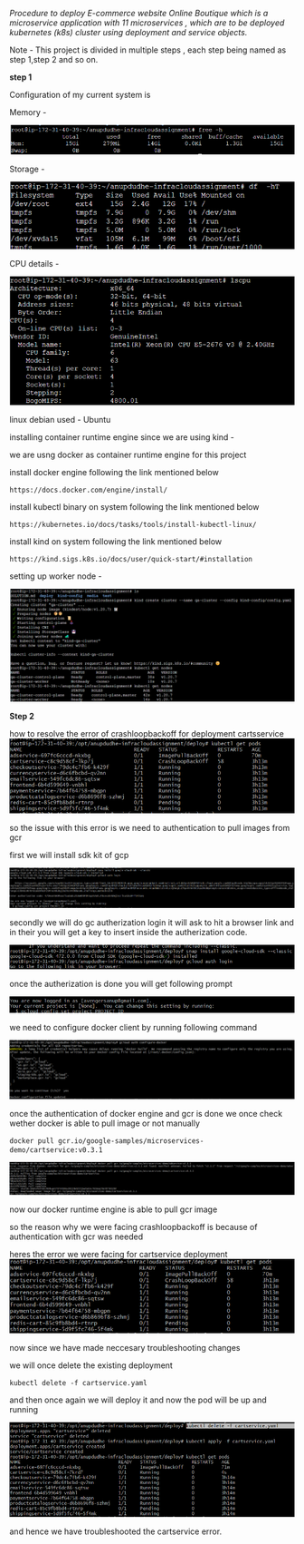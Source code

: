 *Procedure to deploy E-commerce website Online Boutique which is a microservice application with 11 microservices , which are to be deployed kubernetes (k8s) cluster using deployment and service objects.*

Note - This project is divided in multiple steps , each step being named
as step 1,step 2 and so on. 

**step 1**

Configuration of my current system is

Memory -

![alt text](image.png)

Storage -

![alt text](image-1.png)

CPU details -

![alt text](image-2.png)

linux debian used - Ubuntu

installing container runtime engine since we are using kind -

we are usng docker as container runtime engine for this project

install docker engine following the link mentioned below
```
https://docs.docker.com/engine/install/

```
install kubectl binary on system following the link mentioned below 

```
https://kubernetes.io/docs/tasks/tools/install-kubectl-linux/
```

install kind on system following the link mentioned below
```
https://kind.sigs.k8s.io/docs/user/quick-start/#installation
```

setting up worker node -

![alt text](image-3.png)


**Step 2**


how to resolve the error of crashloopbackoff for deployment cartsservice
![alt text](image-5.png)

so the issue with this error is we need to authentication to pull images
from gcr

first we will install sdk kit of gcp

![alt text](image-6.png)

secondly we will do gc autherization login 
it will ask to hit a browser link and in their you will get a key to insert inside the autherization code.

![alt text](image-4.png)

once the autherization is done you will get following prompt

![alt text](image-9.png)

we need to configure docker client by running following command

![alt text](image-7.png)

once the authentication of docker engine and gcr is done
we once check wether docker is able to pull image or not manually
```
docker pull gcr.io/google-samples/microservices-demo/cartservice:v0.3.1
```
![alt text](image-8.png)

now our docker runtime engine is able to pull gcr image

so the reason why we were facing crashloopbackoff is because 
of authentication with gcr was needed 

heres the error we were facing for cartservice deployment
![alt text](image-10.png)

now since we have made neccesary troubleshooting changes

we will once delete the existing deployment

```
kubectl delete -f cartservice.yaml
```

and then once again we will deploy it and now the pod will be up and running

![alt text](image-11.png)

and hence we have troubleshooted the cartservice error.